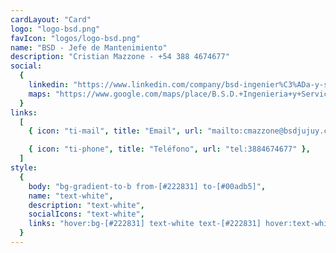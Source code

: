 ```yaml
---
cardLayout: "Card"
logo: "logo-bsd.png"
favIcon: "logos/logo-bsd.png"
name: "BSD - Jefe de Mantenimiento"
description: "Cristian Mazzone - +54 388 4674677"
social:
  {
    linkedin: "https://www.linkedin.com/company/bsd-ingenier%C3%ADa-y-servicios/",
    maps: "https://www.google.com/maps/place/B.S.D.+Ingenieria+y+Servicios/@-24.2216356,-65.2591177,17z/data=!4m6!3m5!1s0x941b06419e4dd54b:0x5651279263e48a5b!8m2!3d-24.2217637!4d-65.2571147!16s%2Fg%2F11g6p36njg?entry=ttu",
  }
links:
  [
    { icon: "ti-mail", title: "Email", url: "mailto:cmazzone@bsdjujuy.com.ar" },

    { icon: "ti-phone", title: "Teléfono", url: "tel:3884674677" },
  ]
style:
  {
    body: "bg-gradient-to-b from-[#222831] to-[#00adb5]",
    name: "text-white",
    description: "text-white",
    socialIcons: "text-white",
    links: "hover:bg-[#222831] text-white text-[#222831] hover:text-white",
  }
---
```

